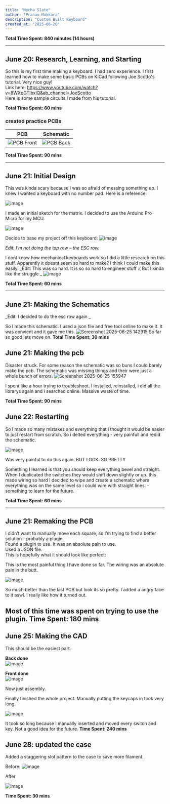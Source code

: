 ```yaml
---
title: "Mecha Slate"
author: "Pranav Mukkara"
description: "Custom Built Keyboard"
created_at: "2025-06-20"
---
```


**Total Time Spent: 840 minutes (14 hours)**

---

## June 20: Research, Learning, and Starting

So this is my first time making a keyboard. I had zero experience. I first learned how to make some basic PCBs on KiCad following Joe Scotto's tutorial. Very nice guy!  
Link here: https://www.youtube.com/watch?v=8WXpGTIbxlQ&ab_channel=JoeScotto  
Here is some sample circuits I made from his tutorial.

**Total Time Spent: 60 mins**

### created practice PCBs  
| PCB | Schematic |
|:-------------------------:|:-------------------------:|
| ![PCB Front](https://github.com/user-attachments/assets/fe14e158-7bf4-4130-a9e4-d2c2ffe600b3) | ![PCB Back](https://github.com/user-attachments/assets/0920f8ec-823d-4420-902b-3d1fbaa8548c) |

**Total Time Spent: 90 mins**

---

## June 21: Initial Design

This was kinda scary because I was so afraid of messing something up. I knew I wanted a keyboard with  no number pad. Here is a reference:

![image](https://github.com/user-attachments/assets/5022cb00-1b8f-4f8d-9eed-496a488ff698)

I made an initial sketch for the matrix. I decided to use the Arduino Pro Micro for my MCU.

![image](https://github.com/user-attachments/assets/eb706fce-0594-4e8b-9120-f8f950bf33c4)

Decide to base my project off this keyboard: 
![image](https://github.com/user-attachments/assets/375b4509-4335-4047-8f0a-fa6b8db1fd74)


_Edit: I'm not doing the top row – the ESC row._  

I dont know how mechanical keyboards work so I did a little research on this stuff. Apparently it doesnt seem so hard to make? I think I could make this easily. 
_Edit: This was so hard. It is so so hard to engineer stuff :( But I kinda like the struggle _
![image](https://github.com/user-attachments/assets/49211bdb-7b2f-44fb-89b5-5081d8bbe36e)


**Total Time Spent: 60 mins**

---

## June 21: Making the Schematics
_Edit: I decided to do the esc row again _

So I made this schematic. I used a json file and free tool online to make it. It was convient and it gave me this. 
![Screenshot 2025-06-25 142915](https://github.com/user-attachments/assets/34225385-e449-4b23-acfc-49091696b969)
So far so good lets move on.
**Total Time Spent: 30 mins**

## June 21: Making the pcb
Disaster struck. For some reason the schematic was so buns I could barely make the pcb. The schematic was missing things and their were just a whole bunch of errors. 
![Screenshot 2025-06-25 155947](https://github.com/user-attachments/assets/67dccc9c-11da-4330-948e-d6331cfed35f)

I spent like a hour trying to troubleshoot. I installed, reinstalled, i did all the librarys again and i searched online. Massive waste of time.

**Total Time Spent: 90 mins**


## June 22: Restarting
So I made so many mistakes and everything that i thought it would be easier to just restart from scratch. 
So i delted everything - very painfull 
and redid the schematic. 




![image](https://github.com/user-attachments/assets/bdc40540-bcfa-4218-b22b-1539af9df3dd)

Was very painful to do this again. BUT LOOK. SO PRETTY

Something I learned is that you should keep everything bevel and straight. When I duplicated the switches they would shift down slightly or up. this made wiring so hard I decided to wipe and create a schematic where everything was on the same level so i could wire with straight lines. - something to learn for the future. 

**Total Time Spent: 60 mins**


---

## June 21: Remaking the PCB

I didn’t want to manually move each square, so I’m trying to find a better solution—probably a plugin.  
Found a plugin to use. It was an absolute pain to use.  
Used a JSON file.  
This is hopefully what it should look like perfect:


This is the most painful thing I have done so far. The wiring was an absolute pain in the butt.

![image](https://github.com/user-attachments/assets/746c39b6-2719-4e80-a50a-436dbb346b28)

So much better than the last PCB
but look its so pretty. I added a angry face to it aswl. I really like how it turned out. 

Most of this time was spent on trying to use the plugin. 
**Time Spent: 180 mins**
---

## June 25: Making the CAD

This should be the easiest part.

**Back done**  
![image](https://github.com/user-attachments/assets/a3622311-2f57-4e30-843a-bcb4fbbe01a6)

**Front done**  
![image](https://github.com/user-attachments/assets/c723ca9a-8d94-49c9-b8a2-eebfd8053d2d)

Now just assembly.  

Finally finished the whole project. Manually putting the keycaps in took very long.

![image](https://github.com/user-attachments/assets/c05ccc66-1ff3-4efa-8257-af330fe5bb88)

It took so long because I manually inserted and moved every switch and key. Not a good idea for the future. 
**Time Spent: 240 mins**


## June 28: updated the case

Added a staggering slot pattern to the case to save more filament. 

Before:
![image](https://github.com/user-attachments/assets/618eca3f-6b7b-4698-89ae-292d325c6929)

After 

![image](https://github.com/user-attachments/assets/90bada3f-7829-4f11-99c4-c6a45a3f47b8)

**Time Spent: 30 mins**

